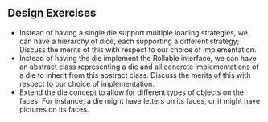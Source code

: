 ## Design Exercises
- Instead of having a single die support multiple loading strategies,
we can have a hierarchy of dice, each supporting a different strategy;
Discuss the merits of this with respect to our choice of implementation.
- Instead of having the die implement the Rollable interface, we can have
an abstract class representing a die and all concrete implementations of
a die to inherit from this abstract class.
Discuss the merits of this with respect to our choice of implementation.
- Extend the die concept to allow for different types of objects on the faces.
For instance, a die might have letters on its faces, or it might have pictures
on its faces.
